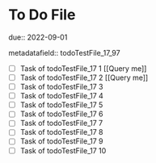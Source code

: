 # To Do File

due:: 2022-09-01

metadatafield:: todoTestFile_17_97

- [ ] Task of todoTestFile_17 1 [[Query me]]
- [ ] Task of todoTestFile_17 2 [[Query me]]
- [ ] Task of todoTestFile_17 3
- [ ] Task of todoTestFile_17 4
- [ ] Task of todoTestFile_17 5
- [ ] Task of todoTestFile_17 6
- [ ] Task of todoTestFile_17 7
- [ ] Task of todoTestFile_17 8
- [ ] Task of todoTestFile_17 9
- [ ] Task of todoTestFile_17 10